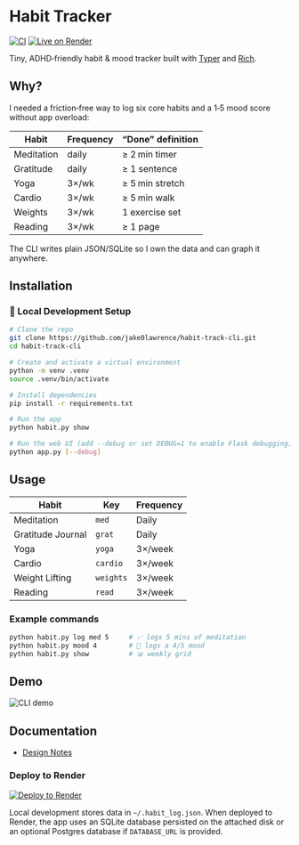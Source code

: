 # Habit Tracker
[![CI](https://github.com/jake0lawrence/habit-track-cli/actions/workflows/ci.yml/badge.svg)](https://github.com/jake0lawrence/habit-track-cli/actions)
[![Live on Render](https://img.shields.io/badge/%E2%9C%85%20LIVE%20on%20Render-00c7b7?style=flat-square&logo=render&logoColor=white)](https://habit-track-cli.onrender.com)

Tiny, ADHD‑friendly habit & mood tracker built with [Typer](https://typer.tiangolo.com/) and [Rich](https://rich.readthedocs.io/).

## Why?

I needed a friction‑free way to log six core habits and a 1‑5 mood score without app overload:

| Habit | Frequency | “Done” definition |
|-------|-----------|-------------------|
| Meditation | daily | ≥ 2 min timer |
| Gratitude | daily | ≥ 1 sentence |
| Yoga | 3×/wk | ≥ 5 min stretch |
| Cardio | 3×/wk | ≥ 5 min walk |
| Weights | 3×/wk | 1 exercise set |
| Reading | 3×/wk | ≥ 1 page |

The CLI writes plain JSON/SQLite so I own the data and can graph it anywhere.

## Installation

### 🔧 Local Development Setup

```bash
# Clone the repo
git clone https://github.com/jake0lawrence/habit-track-cli.git
cd habit-track-cli

# Create and activate a virtual environment
python -m venv .venv
source .venv/bin/activate

# Install dependencies
pip install -r requirements.txt

# Run the app
python habit.py show

# Run the web UI (add --debug or set DEBUG=1 to enable Flask debugging)
python app.py [--debug]
```
## Usage

| Habit | Key | Frequency |
|-------|-----|-----------|
| Meditation | `med` | Daily |
| Gratitude Journal | `grat` | Daily |
| Yoga | `yoga` | 3×/week |
| Cardio | `cardio` | 3×/week |
| Weight Lifting | `weights` | 3×/week |
| Reading | `read` | 3×/week |

### Example commands

```bash
python habit.py log med 5     # ✅ logs 5 mins of meditation
python habit.py mood 4        # 🧠 logs a 4/5 mood
python habit.py show          # 📊 weekly grid
```
## Demo

<!-- TODO: replace with real demo -->
![CLI demo](docs/demo.gif)

## Documentation

- [Design Notes](docs/architecture.md)

### Deploy to Render

[![Deploy to Render](https://render.com/images/deploy-to-render-button.svg)](https://render.com/deploy?)

Local development stores data in `~/.habit_log.json`. When deployed to Render,
the app uses an SQLite database persisted on the attached disk or an optional
Postgres database if `DATABASE_URL` is provided.


